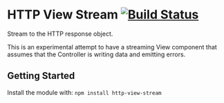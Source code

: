 # HTTP View Stream [![Build Status](https://secure.travis-ci.org/connrs/node-http-view-stream.png?branch=master)](http://travis-ci.org/connrs/node-http-view-stream)

Stream to the HTTP response object.

This is an experimental attempt to have a streaming View component that assumes that the Controller is writing data and emitting errors.

## Getting Started
Install the module with: `npm install http-view-stream`
